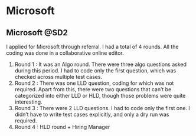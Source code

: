 # Microsoft

## Microsoft @SD2 <a id="9414"></a>

I applied for Microsoft through referral. I had a total of 4 rounds. All the coding was done in a collaborative online editor.

1. Round 1 : It was an Algo round. There were three algo questions asked during this period. I had to code only the first question, which was checked across multiple test cases.
2. Round 2 : There was one LLD question, coding for which was not required. Apart from this, there were two questions that can’t be categorized into either LLD or HLD, though those problems were quite interesting.
3. Round 3 : There were 2 LLD questions. I had to code only the first one. I didn’t have to write test cases explicitly, and only a dry run was required.
4. Round 4 : HLD round + Hiring Manager

